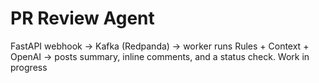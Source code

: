 # PR Review Agent
FastAPI webhook → Kafka (Redpanda) → worker runs Rules + Context + OpenAI → posts summary, inline comments, and a status check.
Work in progress
